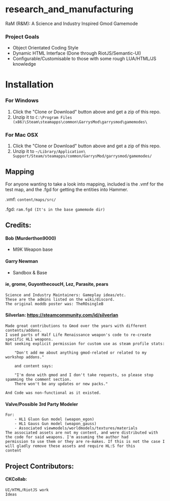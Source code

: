 # research_and_manufacturing
RaM (R&M): A Science and Industry Inspired Gmod Gamemode

### Project Goals
 - Object Orientated Coding Style
 - Dynamic HTML Interface (Done through RiotJS/Semantic-UI)
 - Configurable/Customisable to those with some rough LUA/HTML/JS knowledge

# Installation

### For Windows

1. Click the "Clone or Download" button above and get a zip of this repo.
2. Unzip it to `C:\Program Files (x86)\Steam\steamapps\common\GarrysMod\garrysmod\gamemodes\`

### For Mac OSX

1. Click the "Clone or Download" button above and get a zip of this repo.
2. Unzip it to `~/Library/Application\ Support/Steam/steamapps/common/GarrysMod/garrysmod/gamemodes/`

## Mapping
For anyone wanting to take a look into mapping, included is the .vmf for the test map, and the .fgd for getting the entities into Hammer.

.vmf: ```content/maps/src/```

.fgd: ```ram.fgd (It's in the base gamemode dir)```

## Credits:

#### Bob (Murderthon9000)
 - M9K Weapon base
#### Garry Newman
 - Sandbox & Base
#### ie, grome, GuyonthecoucH, Lez, Parasite, pears
    Science and Industry Maintainers: Gameplay ideas/etc.
    These are the admins listed on the wiki/discord.
    The original moddb poster was: TheROsingleB
#### Silverlan: https://steamcommunity.com/id/silverlan
    Made great contributions to Gmod over the years with different contents/addons.
    I used parts of Half Life Renaissance weapon's code to re-create specific HL1 weapons.
    Not seeking explicit permission for custom use as steam profile stats:

        "Don't add me about anything gmod-related or related to my workshop addons."

        and content says:

        "I'm done with gmod and I don't take requests, so please stop spamming the comment section.
        There won't be any updates or new packs."

    And Code was non-functional as it existed.
#### Valve/Possible 3rd Party Modeler
    For:
        - HL1 Gluon Gun model (weapon_egon)
        - HL1 Gauss Gun model (weapon_gauss)
        - Associated viewmodels/worldmodels/textures/materials
    The associated assets are not my content, and were distributed with the code for said weapons. I'm assuming the author had   
    permission to use them or they are re-makes. If this is not the case I will gladly remove these assets and require HL:S for this 
    content

## Project Contributors:

#### CKCollab: 
    UI/HTML/RiotJS work
    Ideas
